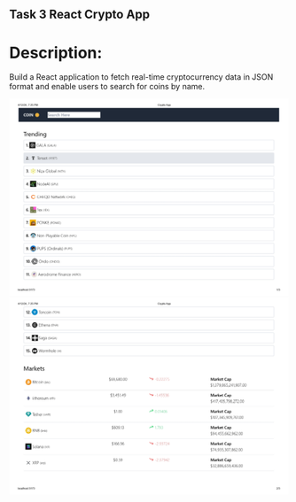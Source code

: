 ## Task 3 React Crypto App

# Description: 
Build a React application to fetch real-time cryptocurrency data in JSON format and enable users to search for coins by name.

![alt text](../Output/cryptoApp.jpg)
![alt text](../Output/cryptoApp1.jpg)